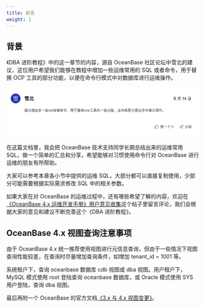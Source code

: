 ```yaml
---
title: 前言
weight: 1
---
```


## 背景
《DBA 进阶教程》中的这一章节的内容，源自 OceanBase 社区论坛中雪北的建议，这位用户希望我们能够在教程中增加一些运维常用的 SQL 或者命令，用于替换 OCP 工具的部分功能，以便在命令行模式中对数据库进行运维操作。

![image.png](/img/user_manual/operation_and_maintenance/operations_and_maintenance/02_commonly_used_sql/001.png)

在这篇文档里，我会把 OceanBase 技术支持同学长期总结出来的运维常用 SQL，做一个简单的汇总和分享，希望能够对习惯使用命令行对 OceanBase 进行运维的朋友有所帮助。

大家可以参考本章各小节中提供的运维 SQL，大部分都可以直接复制使用，少部分可能需要根据实际需求修改 SQL 中的相关参数。

如果大家在对 OceanBase 的运维过程中，还有哪些希望了解的内容，欢迎在[《OceanBase 4.x 运维开发手册》用户意见收集](https://ask.oceanbase.com/t/topic/35610431)这个帖子里留言评论，我们会根据大家的意见和建议不断完善这个《DBA 进阶教程》。

## OceanBase 4.x 视图查询注意事项
由于 OceanBase 4.x 统一推荐使用视图进行元信息查询，但由于一些情况下视图查询性能较差，在查询时尽量增加查询条件，如增加 tenant_id = 1001 等。

系统租户下，查询 oceanbase 数据库 cdb 视图或 dba 视图。用户租户下，MySQL 模式使用 root 登陆查询 oceanbase 数据库，或 Oracle 模式使用 SYS 用户登陆，查询 dba 视图。

最后再附一个 OceanBase 的官方文档[《3.x 与 4.x 视图变更》](https://www.oceanbase.com/docs/common-oceanbase-database-cn-1000000000218192)。